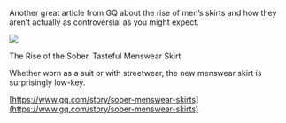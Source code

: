 Another great article from GQ about the rise of men’s skirts and how they aren’t actually as controversial as you might expect.

[](https://www.gq.com/story/sober-menswear-skirts "The Rise of the Sober, Tasteful Menswear Skirt")

![](skirts2.jpg)

The Rise of the Sober, Tasteful Menswear Skirt

Whether worn as a suit or with streetwear, the new menswear skirt is surprisingly low-key.

[https://www.gq.com/story/sober-menswear-skirts](https://www.gq.com/story/sober-menswear-skirts)